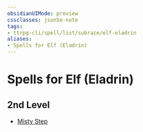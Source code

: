 ```yaml
---
obsidianUIMode: preview
cssclasses: json5e-note
tags:
- ttrpg-cli/spell/list/subrace/elf-eladrin
aliases:
- Spells for Elf (Eladrin)
---
```

# Spells for Elf (Eladrin)

## 2nd Level

- [Misty Step](/3-Mechanics/CLI/spells/misty-step-xphb.md "XPHB")